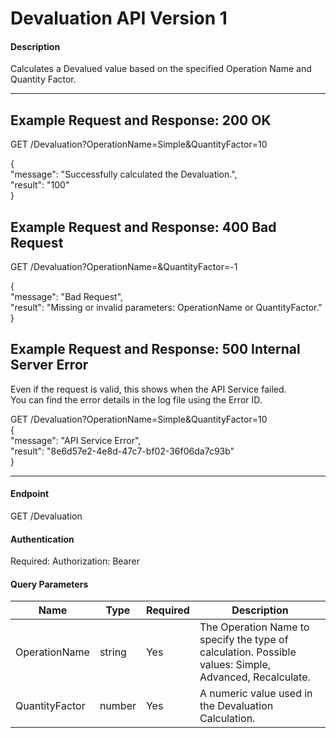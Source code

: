 # Devaluation API Version 1

#### Description
Calculates a Devalued value based on the specified Operation Name and Quantity Factor.

---

## Example Request and Response: 200 OK
GET /Devaluation?OperationName=Simple&QuantityFactor=10

{  
"message": "Successfully calculated the Devaluation.",  
"result": "100"  
}

## Example Request and Response: 400 Bad Request
GET /Devaluation?OperationName=&QuantityFactor=-1

{  
"message": "Bad Request",  
"result": "Missing or invalid parameters: OperationName or QuantityFactor."  
}

## Example Request and Response: 500 Internal Server Error
Even if the request is valid, this shows when the API Service failed.  
You can find the error details in the log file using the Error ID.  

GET /Devaluation?OperationName=Simple&QuantityFactor=10  
{  
"message": "API Service Error",  
"result": "8e6d57e2-4e8d-47c7-bf02-36f06da7c93b"  
}

---

#### Endpoint
GET /Devaluation

#### Authentication
Required: Authorization: Bearer <token>

#### Query Parameters
| Name             | Type    | Required | Description  |
|------------------|---------|----------|--------------|
| OperationName    | string  | Yes      | The Operation Name to specify the type of calculation. Possible values: Simple, Advanced, Recalculate. |
| QuantityFactor   | number  | Yes      | A numeric value used in the Devaluation Calculation. |
